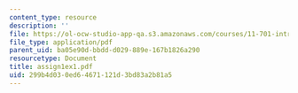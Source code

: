 ```yaml
---
content_type: resource
description: ''
file: https://ol-ocw-studio-app-qa.s3.amazonaws.com/courses/11-701-introduction-to-planning-institutional-processes-in-developing-countries-fall-2003/299b4d030ed64671121d3bd83a2b81a5_assign1ex1.pdf
file_type: application/pdf
parent_uid: ba05e90d-bbdd-d029-889e-167b1826a290
resourcetype: Document
title: assign1ex1.pdf
uid: 299b4d03-0ed6-4671-121d-3bd83a2b81a5
---
```

